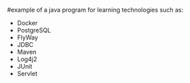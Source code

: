 #example of a java program for learning technologies such as:
- Docker
- PostgreSQL
- FlyWay
- JDBC
- Maven
- Log4j2
- JUnit
- Servlet